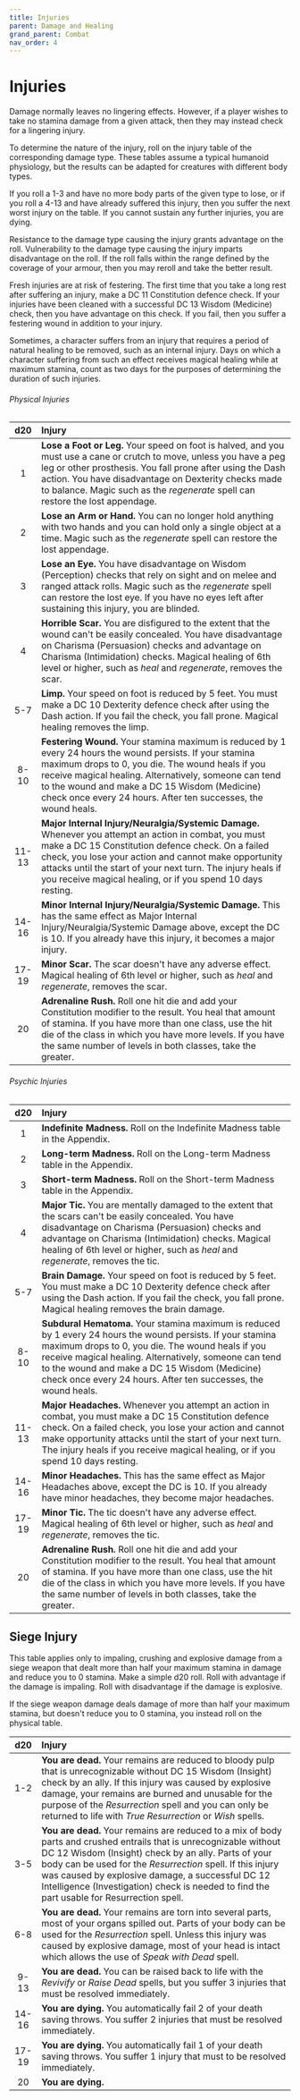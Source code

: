 ```yaml
---
title: Injuries
parent: Damage and Healing
grand_parent: Combat
nav_order: 4
---
```


# Injuries
Damage normally leaves no lingering effects. However, if a player wishes to take no stamina damage from a given attack, then they may instead check for a lingering injury.

To determine the nature of the injury, roll on the injury table of the corresponding damage type. These tables assume a typical humanoid physiology, but the results can be adapted for creatures with different body types.

If you roll a 1-3 and have no more body parts of the given type to lose, or if you roll a 4-13 and have already suffered this injury, then you suffer the next worst injury on the table. If you cannot sustain any further injuries, you are dying. 

Resistance to the damage type causing the injury grants advantage on the roll. Vulnerability to the damage type causing the injury imparts disadvantage on the roll. If the roll falls within the range defined by the coverage of your armour, then you may reroll and take the better result.

Fresh injuries are at risk of festering. The first time that you take a long rest after suffering an injury, make a DC 11 Constitution defence check. If your injuries have been cleaned with a successful DC 13 Wisdom (Medicine) check, then you have advantage on this check. If you fail, then you suffer a festering wound in addition to your injury.

Sometimes, a character suffers from an injury that requires a period of natural healing to be removed, such as an internal injury. Days on which a character suffering from such an effect receives magical healing while at maximum stamina, count as two days for the purposes of determining the duration of such injuries.

###### Physical Injuries

| d20 | Injury | 
|:-:|:-|
| 1 | **Lose a Foot or Leg.** Your speed on foot is halved, and you must use a cane or crutch to move, unless you have a peg leg or other prosthesis. You fall prone after using the Dash action. You have disadvantage on Dexterity checks made to balance. Magic such as the *regenerate* spell can restore the lost appendage. |
| 2 | **Lose an Arm or Hand.** You can no longer hold anything with two hands and you can hold only a single object at a time. Magic such as the *regenerate* spell can restore the lost appendage. |
| 3 | **Lose an Eye.** You have disadvantage on Wisdom (Perception) checks that rely on sight and on melee and ranged attack rolls. Magic such as the *regenerate* spell can restore the lost eye. If you have no eyes left after sustaining this injury, you are blinded. |
| 4 | **Horrible Scar.** You are disfigured to the extent that the wound can't be easily concealed. You have disadvantage on Charisma (Persuasion) checks and advantage on Charisma (Intimidation) checks. Magical healing of 6th level or higher, such as *heal* and *regenerate*, removes the scar. |
| 5-7 | **Limp.** Your speed on foot is reduced by 5 feet. You must make a DC 10 Dexterity defence check after using the Dash action. If you fail the check, you fall prone. Magical healing removes the limp. |
| 8-10 | **Festering Wound.** Your stamina maximum is reduced by 1 every 24 hours the wound persists. If your stamina maximum drops to 0, you die. The wound heals if you receive magical healing. Alternatively, someone can tend to the wound and make a DC 15 Wisdom (Medicine) check once every 24 hours. After ten successes, the wound heals. |
| 11-13 | **Major Internal Injury/Neuralgia/Systemic Damage.** Whenever you attempt an action in combat, you must make a DC 15 Constitution defence check. On a failed check, you lose your action and cannot make opportunity attacks until the start of your next turn. The injury heals if you receive magical healing, or if you spend 10 days resting. |
| 14-16 | **Minor Internal Injury/Neuralgia/Systemic Damage.** This has the same effect as Major Internal Injury/Neuralgia/Systemic Damage above, except the DC is 10. If you already have this injury, it becomes a major injury. |
| 17-19 | **Minor Scar.** The scar doesn't have any adverse effect. Magical healing of 6th level or higher, such as *heal* and *regenerate*, removes the scar. |
| 20 | **Adrenaline Rush.** Roll one hit die and add your Constitution modifier to the result. You heal that amount of stamina. If you have more than one class, use the hit die of the class in which you have more levels. If you have the same number of levels in both classes, take the greater. |

###### Psychic Injuries

| d20 | Injury | 
|:-:|:-|
| 1 | **Indefinite Madness.** Roll on the Indefinite Madness table in the Appendix. |
| 2 | **Long-term Madness.** Roll on the Long-term Madness table in the Appendix. |
| 3 | **Short-term Madness.** Roll on the Short-term Madness table in the Appendix. |
| 4 | **Major Tic.** You are mentally damaged to the extent that the scars can't be easily concealed. You have disadvantage on Charisma (Persuasion) checks and advantage on Charisma (Intimidation) checks. Magical healing of 6th level or higher, such as *heal* and *regenerate*, removes the tic. |
| 5-7 | **Brain Damage.** Your speed on foot is reduced by 5 feet. You must make a DC 10 Dexterity defence check after using the Dash action. If you fail the check, you fall prone. Magical healing removes the brain damage. |
| 8-10 | **Subdural Hematoma.** Your stamina maximum is reduced by 1 every 24 hours the wound persists. If your stamina maximum drops to 0, you die. The wound heals if you receive magical healing. Alternatively, someone can tend to the wound and make a DC 15 Wisdom (Medicine) check once every 24 hours. After ten successes, the wound heals. |
| 11-13 | **Major Headaches.** Whenever you attempt an action in combat, you must make a DC 15 Constitution defence check. On a failed check, you lose your action and cannot make opportunity attacks until the start of your next turn. The injury heals if you receive magical healing, or if you spend 10 days resting. |
| 14-16 | **Minor Headaches.** This has the same effect as Major Headaches above, except the DC is 10. If you already have minor headaches, they become major headaches. |
| 17-19 | **Minor Tic.** The tic doesn't have any adverse effect. Magical healing of 6th level or higher, such as *heal* and *regenerate*, removes the tic. |
| 20 | **Adrenaline Rush.** Roll one hit die and add your Constitution modifier to the result. You heal that amount of stamina. If you have more than one class, use the hit die of the class in which you have more levels. If you have the same number of levels in both classes, take the greater. |

## Siege Injury
This table applies only to impaling, crushing and explosive damage from a siege weapon that dealt more than half your maximum stamina in damage and reduce you to 0 stamina. Make a simple d20 roll. Roll with advantage if the damage is impaling. Roll with disadvantage if the damage is explosive.

If the siege weapon damage deals damage of more than half your maximum stamina, but doesn't reduce you to 0 stamina, you instead roll on the physical table.

| d20 | Injury | 
|:-:|:-|
| 1-2 | **You are dead.**  Your remains are reduced to bloody pulp that is unrecognizable without DC 15 Wisdom (Insight) check by an ally. If this injury was caused by explosive damage, your remains are burned and unusable for the purpose of the *Resurrection* spell and you can only be returned to life with *True Resurrection* or *Wish* spells. |
| 3-5 | **You are dead.**  Your remains are reduced to a mix of body parts and crushed entrails that is unrecognizable without DC 12 Wisdom (Insight) check by an ally. Parts of your body can be used for the *Resurrection* spell. If this injury was caused by explosive damage, a successful DC 12 Intelligence (Investigation) check is needed to find the part usable for Resurrection spell. |
| 6-8 | **You are dead.**  Your remains are torn into several parts, most of your organs spilled out. Parts of your body can be used for the *Resurrection* spell. Unless this injury was caused by explosive damage, most of your head is intact which allows the use of *Speak with Dead* spell. |
| 9-13 | **You are dead.**  You can be raised back to life with the *Revivify* or *Raise Dead* spells, but you suffer 3 injuries that must be resolved immediately. |
| 14-16 | **You are dying.** You automatically fail 2 of your death saving throws. You suffer 2 injuries that must be resolved immediately. |
| 17-19 | **You are dying.** You automatically fail 1 of your death saving throws. You suffer 1 injury that must to be resolved immediately. |
| 20 | **You are dying.** |

